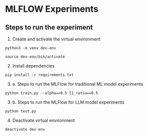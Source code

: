 # MLFLOW Experiments


## Steps to run the experiment
1. Create and activate the virtual environment
```
python3 -m venv dev-env
```
```
source dev-env/bin/activate
```
2. Install dependencies
```
pip install -r requirements.txt
```

3. a. Steps to run the MLFlow for traditional ML model experiments
```
python train.py --alpha==0.5 l1_ratio==0.5
```
3. b. Steps to run the MLFlow for LLM model experiments
```
python test.py
```
4. Deactivate virtual environment
```
deactivate dev-env
```
